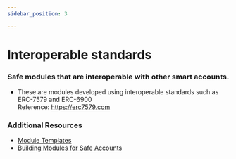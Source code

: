 ```yaml
---
sidebar_position: 3

---
```


# Interoperable standards


### Safe modules that are interoperable with other smart accounts.
  - These are modules developed using interoperable standards such as ERC-7579 and ERC-6900
    <br/>Reference: https://erc7579.com



 ### Additional Resources
 
 
 * [Module Templates](https://github.com/zenguardxyz/module-templates)
 * [Building Modules for Safe Accounts](https://github.com/zenguardxyz/module-templates/docs/building-modules.md)
 



